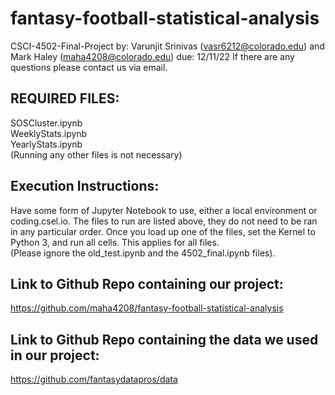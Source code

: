 # fantasy-football-statistical-analysis
CSCI-4502-Final-Project
by: Varunjit Srinivas (vasr6212@colorado.edu) and Mark Haley (maha4208@colorado.edu)
due: 12/11/22
If there are any questions please contact us via email.

## REQUIRED FILES:
SOSCluster.ipynb <br>
WeeklyStats.ipynb <br>
YearlyStats.ipynb <br>
(Running any other files is not necessary)

## Execution Instructions:
Have some form of Jupyter Notebook to use, either a local environment or coding.csel.io. 
The files to run are listed above, they do not need to be ran in any particular order. 
Once you load up one of the files, set the Kernel to Python 3, and run all cells. 
This applies for all files. <br>
(Please ignore the old_test.ipynb and the 4502_final.ipynb files).

## Link to Github Repo containing our project:
https://github.com/maha4208/fantasy-football-statistical-analysis

## Link to Github Repo containing the data we used in our project:

https://github.com/fantasydatapros/data
